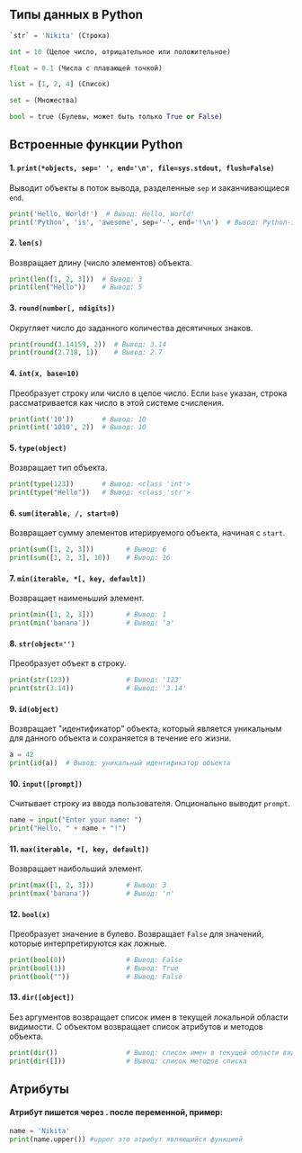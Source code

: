 ## Типы данных в Python

```python
`str` = 'Nikita' (Строка)

int = 10 (Целое число, отрицательное или положительное)

float = 0.1 (Числа с плавающей точкой)

list = [1, 2, 4] (Список)

set = (Множества)

bool = true (Булевы, может быть только True or False)

```

## Встроенные функции Python

#### 1. `print(*objects, sep=' ', end='\n', file=sys.stdout, flush=False)`
Выводит объекты в поток вывода, разделенные `sep` и заканчивающиеся `end`.

```python
print('Hello, World!')  # Вывод: Hello, World!
print('Python', 'is', 'awesome', sep='-', end='!\n')  # Вывод: Python-is-awesome!
```

#### 2. `len(s)`
Возвращает длину (число элементов) объекта.

```python
print(len([1, 2, 3]))  # Вывод: 3
print(len("Hello"))    # Вывод: 5
```

#### 3. `round(number[, ndigits])`
Округляет число до заданного количества десятичных знаков.

```python
print(round(3.14159, 2))  # Вывод: 3.14
print(round(2.718, 1))    # Вывод: 2.7
```

#### 4. `int(x, base=10)`
Преобразует строку или число в целое число. Если `base` указан, строка рассматривается как число в этой системе счисления.

```python
print(int('10'))       # Вывод: 10
print(int('1010', 2))  # Вывод: 10
```

#### 5. `type(object)`
Возвращает тип объекта.

```python
print(type(123))       # Вывод: <class 'int'>
print(type("Hello"))   # Вывод: <class 'str'>
```

#### 6. `sum(iterable, /, start=0)`
Возвращает сумму элементов итерируемого объекта, начиная с `start`.

```python
print(sum([1, 2, 3]))        # Вывод: 6
print(sum([1, 2, 3], 10))    # Вывод: 16
```

#### 7. `min(iterable, *[, key, default])`
Возвращает наименьший элемент.

```python
print(min([1, 2, 3]))        # Вывод: 1
print(min('banana'))         # Вывод: 'a'
```

#### 8. `str(object='')`
Преобразует объект в строку.

```python
print(str(123))              # Вывод: '123'
print(str(3.14))             # Вывод: '3.14'
```

#### 9. `id(object)`
Возвращает "идентификатор" объекта, который является уникальным для данного объекта и сохраняется в течение его жизни.

```python
a = 42
print(id(a))  # Вывод: уникальный идентификатор объекта
```

#### 10. `input([prompt])`
Считывает строку из ввода пользователя. Опционально выводит `prompt`.

```python
name = input("Enter your name: ")
print("Hello, " + name + "!")
```

#### 11. `max(iterable, *[, key, default])`
Возвращает наибольший элемент.

```python
print(max([1, 2, 3]))        # Вывод: 3
print(max('banana'))         # Вывод: 'n'
```

#### 12. `bool(x)`
Преобразует значение в булево. Возвращает `False` для значений, которые интерпретируются как ложные.

```python
print(bool(0))               # Вывод: False
print(bool(1))               # Вывод: True
print(bool(""))              # Вывод: False
```

#### 13. `dir([object])`
Без аргументов возвращает список имен в текущей локальной области видимости. С объектом возвращает список атрибутов и методов объекта.

```python
print(dir())                 # Вывод: список имен в текущей области видимости
print(dir([]))               # Вывод: список методов списка
```

## Атрибуты

#### Атрибут пишется через . после переменной, пример:
```python
name = 'Nikita'
print(name.upper()) #upper это атрибут являющийся функцией
```
